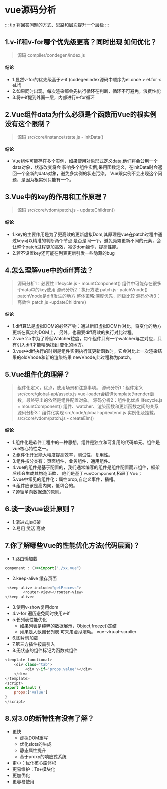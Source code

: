 # vue源码分析

::: tip 
  将回答问题的方式、思路和层次提升一个层级
:::

## 1.v-if和v-for哪个优先级更高？同时出现 如何优化？
> 源码 compiler/condegen/index.js

#### 结论
- 1.显然v-for的优先级高于v-if (codegenindex源码中顺序为el.once > el.for < el.if)
- 2.如果同时出现，每次渲染都会先执行循环在判断，循环不可避免，浪费性能
- 3.将v-if提到外面一层，内部进行v-for循环

## 2.Vue组件data为什么必须是个函数而Vue的根实例没有这个限制？
> 源码 src/core/instance/state.js - initData()

#### 结论
- Vue组件可能存在多个实例，如果使用对象形式定义data,他们将会公用一个data对象，状态改变将会
影响多个组件实例;采用函数定义，在initData时会返回一个全新的data对象，避免多实例的状态污染。
Vue跟实例不会出现这个问题，是因为根实例只能有一个。

## 3.Vue中的key的作用和工作原理？
> 源码 src/core/vdom/patch.js - updateChildren()

#### 结论
- 1.key的主要作用是为了更高效的更新虚拟Dom,其原理是vue在patch过程中通过key可以精准的判断两个节点
是否是同一个，避免频繁更新不同的元素，会让整个patch过程更加高效，减少dom操作，提高性能。
- 2.若不设置key还可能在列表更新引发一些隐藏的bug

## 4.怎么理解vue中的diff算法？
> 源码分析1：必要性 lifecycle.js - mountConponent()
组件中可能存在很多个data中的key使用
> 源码分析2：执行方法 patch.js- patchVnode()
patchVnode是diff发生的地方 整体策略:深度优先，同级比较
> 源码分析3：高效性 patch.js -updateChildren()
 
#### 结论
- 1.diff算法是虚拟DOM的必然产物：通过新旧虚拟DOM作对比，将变化的地方更新在真实的DOM上，
另外，也需要diff高效的执行对比过程。
- 2.vue 2.x中为了降低Watcher粒度，每个组件只有一个watcher与之对应，只有引入diff才能精确找到
变化的地方。
- 3.vue中diff执行的时刻是组件实例执行其更新函数时，它会对比上一次渲染结果的oldVnode和新的渲染结果
newVnode,此过程称为patch。

## 5.Vue组件化的理解？
> 组件化定义，优点，使用场景和注意事项。
> 源码分析1：组件定义 src/core/global-api/assets.js
vue-loader会编译template为render函数，最终导出的依然是组件配置对象。
> 源码分析2：组件化优点 lifecycle.js = mountComponent()
组件、watcher、渲染函数和更新函数之间的关系
> 源码分析3：组件化实现 src/code/global-api/extend.js
实例化及挂载，src/core/vdom/patch.js - createElm()
 
#### 结论
- 1.组件化是软件工程中的一种思想，组件是独立和可复用的代码单元。组件是vue核心特性之一。
- 2.组件化开发能大幅度提高效率，测试性，复用性。
- 3.组件按分类有：页面组件，业务组件，通用组件。
- 4.vue的组件是基于配置的，我们通常编写的组件是组件配置而非组件，框架后续会生成其构造函数，
他们是基于vueComponent,拓展于Vue；
- 5.vue中常见的组件化：属性prop,自定义事件，插槽。
- 6.组件应该是高内聚，低耦合的。
- 7.遵循单向数据流的原则。

## 6.谈一谈vue设计原则？
- 1.渐进式js框架
- 2.易用 灵活 高效


## 7.你了解哪些Vue的性能优化方法(代码层面)？
- 1.路由懒加载
```js
component : ()=>import("./xx.vue")

```
- 2.keep-alive 缓存页面
```js
 <keep-alive include="getProcess">
        <router-view></router-view>
</keep-alive>
```
- 3.使用v-show复用dom
- 4.v-for 遍历避免同时使用v-if
- 5.长列表性能优化
  - 如果列表是纯粹的数据展示，Object,freeze()冻结
  - 如果是大数据长列表 可采用虚拟滚动。 vue-virtual-scroller
- 6.图片懒加载
- 7.第三方插件按需引入  
- 8.无状态的组件标记为函数式组件
```js
<template functional>
    <div class="tab">
         <div v-if="props.value"></div>
    </div>
</template>    
<script>
export default {
    props:['value']
}
</script>
```

## 8.对3.0的新特性有没有了解？
- 更快
  - 虚拟DOM重写
  - 优化slots的生成
  - 静态属性提升
  - 基于proxy的响应式系统
- 更小：优化核心库体积
- 更易维护：Ts+模块化
- 更加优化
- 更容易使用

